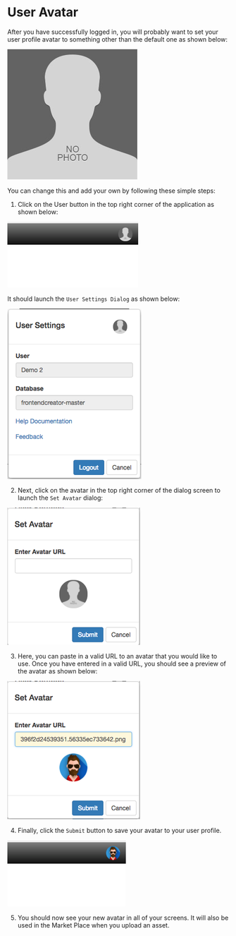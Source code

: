 # User Avatar

After you have successfully logged in, you will probably want to set your user profile avatar to something other than the default one as shown below:

![Default Avatar](../assets/images/avatar-default.jpg)

You can change this and add your own by following these simple steps:

1. Click on the User button in the top right corner of the application as shown below:

  ![User Button](../assets/images/user-button.png)

  It should launch the `User Settings Dialog` as shown below:

  ![User Settings](../assets/images/user-settings.png)

2. Next, click on the avatar in the top right corner of the dialog screen to launch the `Set Avatar` dialog:

  ![Set Avatar](../assets/images/set-avatar.png)

3. Here, you can paste in a valid URL to an avatar that you would like to use. Once you have entered in a valid URL, you should see a preview of the avatar as shown below:

  ![Avatar Set](../assets/images/avatar-set.png)

4. Finally, click the `Submit` button to save your avatar to your user profile.

  ![Avatar Set](../assets/images/new-avatar.png)

5. You should now see your new avatar in all of your screens. It will also be used in the Market Place when you upload an asset.


